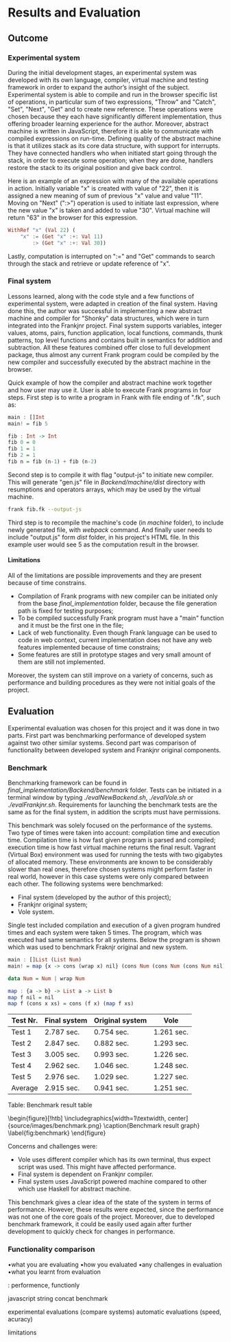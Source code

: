 # Results and Evaluation

## Outcome 

### Experimental system

During the initial development stages, an experimental system was developed with its own language,
compiler, virtual machine and testing framework in order to expand the author’s insight of the subject.
Experimental system is able to compile and run in the browser specific list of operations, in
particular sum of two expressions, "Throw" and "Catch", "Set", "Next", "Get" and to create new reference.
These operations were chosen because they each have significantly different implementation, thus
offering broader learning experience for the author. Moreover, abstract machine is written in JavaScript,
therefore it is able to communicate with compiled expressions on run-time. Defining quality of the 
abstract machine is that it utilizes stack as its core data structure, with support for interrupts. 
They have connected handlers who when initiated start going through the stack, in order to execute some
operation; when they are done, handlers restore the stack to its original position and give back control.

Here is an example of an expression with many of the available operations in action. Initially variable
"x" is created with value of "22", then it is assigned a new meaning of sum of previous "x" value and
value "11". Moving on "Next" (":>") operation is used to initiate last expression, where the new value 
"x" is taken and added to value "30". Virtual machine will return "63" in the browser
for this expression.

```haskell 
WithRef "x" (Val 22) (
    "x" := (Get "x" :+: Val 11)
        :> (Get "x" :+: Val 30))
```

Lastly, computation is interrupted on ":=" and "Get" commands to search through the stack and retrieve
or update reference of "x". 


### Final system

Lessons learned, along with the code style and a few functions of experimental system, were adapted in
creation of the final system.
Having done this, the author was successful in implementing a new abstract machine and compiler for
"Shonky" data structures, which were in turn integrated into the Frankjnr project. Final system supports
variables, integer values, atoms, pairs, function application, local functions, commands, thunk patterns,
top level functions and contains built in semantics for addition and subtraction. All these features
combined offer close to full development package,
thus almost any current Frank program could be compiled by the new compiler and successfully executed
by the abstract machine in the browser. 

Quick example of how the compiler and abstract machine work together and how user may use it.
User is able to execute Frank programs in four steps. First step is to write a program in Frank with
file ending of ".fk", such as:

```haskell
main : []Int
main! = fib 5

fib : Int -> Int
fib 0 = 0
fib 1 = 1
fib 2 = 1
fib n = fib (n-1) + fib (n-2)
```

Second step is to compile it with flag "output-js" to initiate new compiler. This will
generate "gen.js" file in *Backend/machine/dist* directory with resumptions and operators arrays, which
may be used by the virtual machine.

```bash
frank fib.fk --output-js
```

Third step is to recompile the machine's code (in *machine* folder), to include newly generated file,
with *webpack* command. And finally user needs to include "output.js" form *dist* folder,
in his project's HTML file. In this example user would see 5 as the computation result in the browser. 


#### Limitations

All of the limitations are possible improvements and they are present because of time constrains.

* Compilation of Frank programs with new compiler can be initiated only from the base
  *final_implementation* folder, because the file generation path is fixed for testing purposes;
* To be compiled successfully Frank program must have a "main" function and it must be the first one
  in the file;
* Lack of web functionality. Even though Frank language can be used to code in web context, current 
  implementation does not have any web features implemented because of time constrains;
* Some features are still in prototype stages and very small amount of them are still not implemented.     

Moreover, the system can still improve on a variety of concerns, such as performance and
building procedures as they were not initial goals of the project.

## Evaluation

Experimental evaluation was chosen for this project and it was done in two parts. First part was 
benchmarking performance of developed system against two other similar systems.
Second part was comparison of functionality between developed system and Frankjnr original components.

### Benchmark

Benchmarking framework can be found in *final_implementation/Backend/benchmark* folder. Tests can be
initiated in a terminal window by typing *./evalNewBackend.sh*, *./evalVole.sh* or *./evalFrankjnr.sh*.
Requirements for launching the benchmark tests are the same as for the final system, in addition the
scripts must have permissions. 

This benchmark was solely focused on the performance of the systems. Two type of times were taken
into account: compilation time and execution time. Compilation time is how fast given program is parsed
and compiled; execution time is how fast virtual machine returns the final result. Vagrant (Virtual Box)
environment was used for running the tests with two gigabytes of allocated memory. These environments
are known to be considerably slower than real ones, therefore chosen systems might perform faster in
real world, however in this case systems were only compared between each other. The following systems
were benchmarked:

* Final system (developed by the author of this project);
* Frankjnr original system;
* Vole system.

Single test included compilation and execution of a given program hundred times and each system were
taken 5 times.
The program, which was executed had same semantics for all systems. 
Below the program is shown which was used to benchmark Fraknjr original and new system. 

```haskell
main : []List (List Num)
main! = map {x -> cons (wrap x) nil} (cons Num (cons Num (cons Num nil)))

data Num = Num | wrap Num

map : {a -> b} -> List a -> List b
map f nil = nil
map f (cons x xs) = cons (f x) (map f xs)
```


| Test Nr. | Final system | Original system | Vole       |
|----------|--------------|-----------------|------------|
| Test 1   | 2.787 sec.   | 0.754 sec.      | 1.261 sec. |
| Test 2   | 2.847 sec.   | 0.882 sec.      | 1.293 sec. |
| Test 3   | 3.005 sec.   | 0.993 sec.      | 1.226 sec. |
| Test 4   | 2.962 sec.   | 1.046 sec.      | 1.248 sec. |
| Test 5   | 2.976 sec.   | 1.029 sec.      | 1.227 sec. |
| Average  | 2.915 sec.   | 0.941 sec.      | 1.251 sec. |

Table: Benchmark result table


\begin{figure}[!htb]
  \includegraphics[width=1\textwidth, center]{source/images/benchmark.png}
  \caption{Benchmark result graph}
  \label{fig:benchmark}
\end{figure}


Concerns and challenges were:

* Vole uses different compiler which has its own terminal, thus expect script was used. This might have
  affected performance.
* Final system is dependent on Frankjnr compiler.
* Final system uses JavaScript powered machine compared to other which use Haskell for abstract machine.

This benchmark gives a clear idea of the state of the system in terms of performance. However, these 
results were expected, since the performance was not one of the core goals of the project. Moreover,
due to developed benchmark framework, it could be easily used again after further development
to quickly check for changes in performance.


### Functionality comparison


•what you are evaluating
•how you evaluated
•any challenges in evaluation
•what you learnt from evaluation

: performence, functionly

javascript string concat benchmark


experimental evaluations (compare systems) automatic evaluations (speed, acuracy)


limitations


